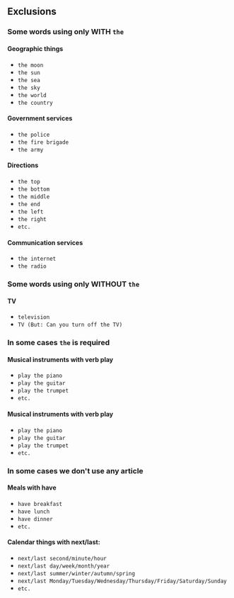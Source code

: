 ## Exclusions

### Some words using only WITH `the`

#### Geographic things
  - `the moon`
  - `the sun`
  - `the sea`
  - `the sky`
  - `the world`
  - `the country`

#### Government services
  - `the police`
  - `the fire brigade`
  - `the army`

#### Directions
  - `the top`
  - `the bottom`
  - `the middle`
  - `the end`
  - `the left`
  - `the right`
  - `etc.`

#### Communication services
- `the internet`
- `the radio`

### Some words using only WITHOUT `the`

#### TV
- `television`
- `TV (But: Can you turn off the TV)`

### In some cases `the` is required

#### Musical instruments with verb play
  - `play the piano`
  - `play the guitar`
  - `play the trumpet`
  - `etc.`

#### Musical instruments with verb play
- `play the piano`
- `play the guitar`
- `play the trumpet`
- `etc.`

### In some cases we don't use any article

#### Meals with have
- `have breakfast`
- `have lunch`
- `have dinner`
- `etc.`

#### Calendar things with next/last:
- `next/last second/minute/hour`
- `next/last day/week/month/year`
- `next/last summer/winter/autumn/spring`
- `next/last Monday/Tuesday/Wednesday/Thursday/Friday/Saturday/Sunday`
- `etc.`
